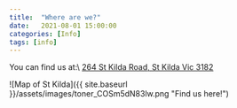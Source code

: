 ```yaml
---
title:  "Where are we?"
date:   2021-08-01 15:00:00
categories: [Info]
tags: [info]
---
```

You can find us at:\\
[264 St Kilda Road, St Kilda Vic 3182](https://goo.gl/maps/vEPK2ZN4sUWCqQ4G6)

![Map of St Kilda]({{ site.baseurl }}/assets/images/toner_COSm5dN83lw.png "Find us here!")